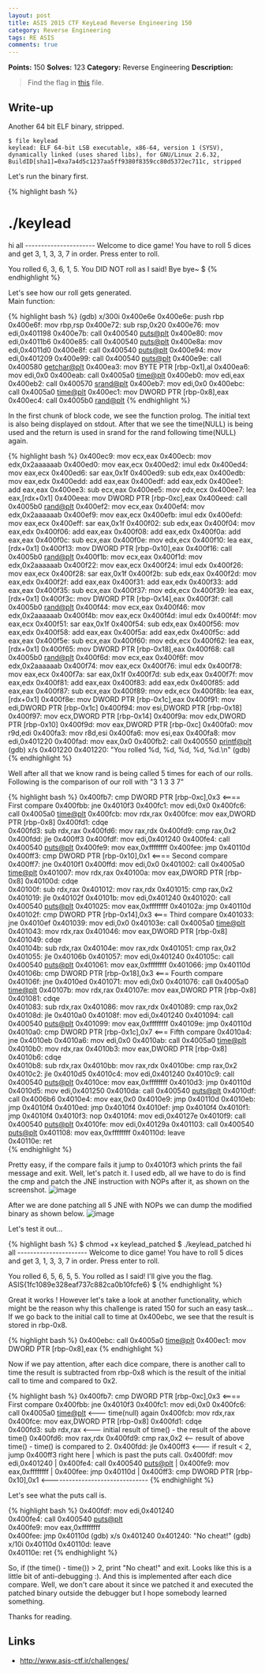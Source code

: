 ```yaml
---
layout: post
title: ASIS 2015 CTF KeyLead Reverse Engineering 150
category: Reverse Engineering
tags: RE ASIS
comments: true
---
```


**Points:** 150
**Solves:** 123
**Category:** Reverse Engineering
**Description:**

> Find the flag in [this]({{site.url}}/assets/keylead_068128f7cacc63375c9cbab8114e15da) file.

## Write-up

Another 64 bit ELF binary, stripped.

	$ file keylead
	keylead: ELF 64-bit LSB executable, x86-64, version 1 (SYSV), dynamically linked (uses shared libs), for GNU/Linux 2.6.32, BuildID[sha1]=0xa7a4d5c1237aa5ff9380f8359cc80d5372ec711c, stripped

Let's run the binary first.

{% highlight bash %}
# ./keylead 
hi all ----------------------
Welcome to dice game!
You have to roll 5 dices and get 3, 1, 3, 3, 7 in order.
Press enter to roll.

You rolled 6, 3, 6, 1, 5.
You DID NOT roll as I said!
Bye bye~
$
{% endhighlight %}

Let's see how our roll gets generated.  
Main function:

{% highlight bash %}
(gdb) x/300i 0x400e6e
   0x400e6e:	push   rbp
   0x400e6f:	mov    rbp,rsp
   0x400e72:	sub    rsp,0x20
   0x400e76:	mov    edi,0x401198
   0x400e7b:	call   0x400540 <puts@plt>
   0x400e80:	mov    edi,0x4011b6
   0x400e85:	call   0x400540 <puts@plt>
   0x400e8a:	mov    edi,0x4011d0
   0x400e8f:	call   0x400540 <puts@plt>
   0x400e94:	mov    edi,0x401209
   0x400e99:	call   0x400540 <puts@plt>
   0x400e9e:	call   0x400580 <getchar@plt>
   0x400ea3:	mov    BYTE PTR [rbp-0x1],al
   0x400ea6:	mov    edi,0x0
   0x400eab:	call   0x4005a0 <time@plt>
   0x400eb0:	mov    edi,eax
   0x400eb2:	call   0x400570 <srand@plt>
   0x400eb7:	mov    edi,0x0
   0x400ebc:	call   0x4005a0 <time@plt>
   0x400ec1:	mov    DWORD PTR [rbp-0x8],eax
   0x400ec4:	call   0x4005b0 <rand@plt>
{% endhighlight %}

In the first chunk of block code, we see the function prolog. The initial text is also being displayed on stdout.
After that we see the time(NULL) is being used and the return is used in srand for the rand following time(NULL) again.

{% highlight bash %}
   0x400ec9:	mov    ecx,eax
   0x400ecb:	mov    edx,0x2aaaaaab
   0x400ed0:	mov    eax,ecx
   0x400ed2:	imul   edx
   0x400ed4:	mov    eax,ecx
   0x400ed6:	sar    eax,0x1f
   0x400ed9:	sub    edx,eax
   0x400edb:	mov    eax,edx
   0x400edd:	add    eax,eax
   0x400edf:	add    eax,edx
   0x400ee1:	add    eax,eax
   0x400ee3:	sub    ecx,eax
   0x400ee5:	mov    edx,ecx
   0x400ee7:	lea    eax,[rdx+0x1]
   0x400eea:	mov    DWORD PTR [rbp-0xc],eax
   0x400eed:	call   0x4005b0 <rand@plt>
   0x400ef2:	mov    ecx,eax
   0x400ef4:	mov    edx,0x2aaaaaab
   0x400ef9:	mov    eax,ecx
   0x400efb:	imul   edx
   0x400efd:	mov    eax,ecx
   0x400eff:	sar    eax,0x1f
   0x400f02:	sub    edx,eax
   0x400f04:	mov    eax,edx
   0x400f06:	add    eax,eax
   0x400f08:	add    eax,edx
   0x400f0a:	add    eax,eax
   0x400f0c:	sub    ecx,eax
   0x400f0e:	mov    edx,ecx
   0x400f10:	lea    eax,[rdx+0x1]
   0x400f13:	mov    DWORD PTR [rbp-0x10],eax
   0x400f16:	call   0x4005b0 <rand@plt>
   0x400f1b:	mov    ecx,eax
   0x400f1d:	mov    edx,0x2aaaaaab
   0x400f22:	mov    eax,ecx
   0x400f24:	imul   edx
   0x400f26:	mov    eax,ecx
   0x400f28:	sar    eax,0x1f
   0x400f2b:	sub    edx,eax
   0x400f2d:	mov    eax,edx
   0x400f2f:	add    eax,eax
   0x400f31:	add    eax,edx
   0x400f33:	add    eax,eax
   0x400f35:	sub    ecx,eax
   0x400f37:	mov    edx,ecx
   0x400f39:	lea    eax,[rdx+0x1]
   0x400f3c:	mov    DWORD PTR [rbp-0x14],eax
   0x400f3f:	call   0x4005b0 <rand@plt>
   0x400f44:	mov    ecx,eax
   0x400f46:	mov    edx,0x2aaaaaab
   0x400f4b:	mov    eax,ecx
   0x400f4d:	imul   edx
   0x400f4f:	mov    eax,ecx
   0x400f51:	sar    eax,0x1f
   0x400f54:	sub    edx,eax
   0x400f56:	mov    eax,edx
   0x400f58:	add    eax,eax
   0x400f5a:	add    eax,edx
   0x400f5c:	add    eax,eax
   0x400f5e:	sub    ecx,eax
   0x400f60:	mov    edx,ecx
   0x400f62:	lea    eax,[rdx+0x1]
   0x400f65:	mov    DWORD PTR [rbp-0x18],eax
   0x400f68:	call   0x4005b0 <rand@plt>
   0x400f6d:	mov    ecx,eax
   0x400f6f:	mov    edx,0x2aaaaaab
   0x400f74:	mov    eax,ecx
   0x400f76:	imul   edx
   0x400f78:	mov    eax,ecx
   0x400f7a:	sar    eax,0x1f
   0x400f7d:	sub    edx,eax
   0x400f7f:	mov    eax,edx
   0x400f81:	add    eax,eax
   0x400f83:	add    eax,edx
   0x400f85:	add    eax,eax
   0x400f87:	sub    ecx,eax
   0x400f89:	mov    edx,ecx
   0x400f8b:	lea    eax,[rdx+0x1]
   0x400f8e:	mov    DWORD PTR [rbp-0x1c],eax
   0x400f91:	mov    edi,DWORD PTR [rbp-0x1c]
   0x400f94:	mov    esi,DWORD PTR [rbp-0x18]
   0x400f97:	mov    ecx,DWORD PTR [rbp-0x14]
   0x400f9a:	mov    edx,DWORD PTR [rbp-0x10]
   0x400f9d:	mov    eax,DWORD PTR [rbp-0xc]
   0x400fa0:	mov    r9d,edi
   0x400fa3:	mov    r8d,esi
   0x400fa6:	mov    esi,eax
   0x400fa8:	mov    edi,0x401220
   0x400fad:	mov    eax,0x0
   0x400fb2:	call   0x400550 <printf@plt>
(gdb) x/s 0x401220
0x401220:	 "You rolled %d, %d, %d, %d, %d.\n"
(gdb) 
{% endhighlight %}

Well after all that we know rand is being called 5 times for each of our rolls.
Following is the comparison of our roll with "3 1 3 3 7"

{% highlight bash %}
   0x400fb7:	cmp    DWORD PTR [rbp-0xc],0x3     <==== First compare
   0x400fbb:	jne    0x4010f3
   0x400fc1:	mov    edi,0x0
   0x400fc6:	call   0x4005a0 <time@plt>
   0x400fcb:	mov    rdx,rax
   0x400fce:	mov    eax,DWORD PTR [rbp-0x8]
   0x400fd1:	cdqe   
   0x400fd3:	sub    rdx,rax
   0x400fd6:	mov    rax,rdx
   0x400fd9:	cmp    rax,0x2
   0x400fdd:	jle    0x400ff3
   0x400fdf:	mov    edi,0x401240
   0x400fe4:	call   0x400540 <puts@plt>
   0x400fe9:	mov    eax,0xffffffff
   0x400fee:	jmp    0x40110d
   0x400ff3:	cmp    DWORD PTR [rbp-0x10],0x1  <==== Second compare
   0x400ff7:	jne    0x4010f1
   0x400ffd:	mov    edi,0x0
   0x401002:	call   0x4005a0 <time@plt>
   0x401007:	mov    rdx,rax
   0x40100a:	mov    eax,DWORD PTR [rbp-0x8]
   0x40100d:	cdqe   
   0x40100f:	sub    rdx,rax
   0x401012:	mov    rax,rdx
   0x401015:	cmp    rax,0x2
   0x401019:	jle    0x40102f
   0x40101b:	mov    edi,0x401240
   0x401020:	call   0x400540 <puts@plt>
   0x401025:	mov    eax,0xffffffff
   0x40102a:	jmp    0x40110d
   0x40102f:	cmp    DWORD PTR [rbp-0x14],0x3   <=== Third compare
   0x401033:	jne    0x4010ef
   0x401039:	mov    edi,0x0
   0x40103e:	call   0x4005a0 <time@plt>
   0x401043:	mov    rdx,rax
   0x401046:	mov    eax,DWORD PTR [rbp-0x8]
   0x401049:	cdqe   
   0x40104b:	sub    rdx,rax
   0x40104e:	mov    rax,rdx
   0x401051:	cmp    rax,0x2
   0x401055:	jle    0x40106b
   0x401057:	mov    edi,0x401240
   0x40105c:	call   0x400540 <puts@plt>
   0x401061:	mov    eax,0xffffffff
   0x401066:	jmp    0x40110d
   0x40106b:	cmp    DWORD PTR [rbp-0x18],0x3   <=== Fourth compare
   0x40106f:	jne    0x4010ed
   0x401071:	mov    edi,0x0
   0x401076:	call   0x4005a0 <time@plt>
   0x40107b:	mov    rdx,rax
   0x40107e:	mov    eax,DWORD PTR [rbp-0x8]
   0x401081:	cdqe   
   0x401083:	sub    rdx,rax
   0x401086:	mov    rax,rdx
   0x401089:	cmp    rax,0x2
   0x40108d:	jle    0x4010a0
   0x40108f:	mov    edi,0x401240
   0x401094:	call   0x400540 <puts@plt>
   0x401099:	mov    eax,0xffffffff
   0x40109e:	jmp    0x40110d
   0x4010a0:	cmp    DWORD PTR [rbp-0x1c],0x7   <=== Fifth compare
   0x4010a4:	jne    0x4010eb
   0x4010a6:	mov    edi,0x0
   0x4010ab:	call   0x4005a0 <time@plt>
   0x4010b0:	mov    rdx,rax
   0x4010b3:	mov    eax,DWORD PTR [rbp-0x8]
   0x4010b6:	cdqe   
   0x4010b8:	sub    rdx,rax
   0x4010bb:	mov    rax,rdx
   0x4010be:	cmp    rax,0x2
   0x4010c2:	jle    0x4010d5
   0x4010c4:	mov    edi,0x401240
   0x4010c9:	call   0x400540 <puts@plt>
   0x4010ce:	mov    eax,0xffffffff
   0x4010d3:	jmp    0x40110d
   0x4010d5:	mov    edi,0x401250
   0x4010da:	call   0x400540 <puts@plt>
   0x4010df:	call   0x4006b6
   0x4010e4:	mov    eax,0x0
   0x4010e9:	jmp    0x40110d
   0x4010eb:	jmp    0x4010f4
   0x4010ed:	jmp    0x4010f4
   0x4010ef:	jmp    0x4010f4
   0x4010f1:	jmp    0x4010f4
   0x4010f3:	nop
   0x4010f4:	mov    edi,0x40127e
   0x4010f9:	call   0x400540 <puts@plt>
   0x4010fe:	mov    edi,0x40129a
   0x401103:	call   0x400540 <puts@plt>
   0x401108:	mov    eax,0xffffffff
   0x40110d:	leave  
   0x40110e:	ret       
{% endhighlight %}

Pretty easy, if the compare fails it jump to 0x4010f3 which prints the fail message and exit.
Well, let's patch it. I used edb, all we have to do is find the cmp and patch the JNE instruction with NOPs after it, as shown on the screenshot.
![image]({{site.url}}/assets/ScreenShot20150512613.png)

After we are done patching all 5 JNE with NOPs we can dump the modified binary as shown below.
![image]({{site.url}}/assets/ScreenShot20150512616.png)

Let's test it out...

{% highlight bash %}
$ chmod +x keylead_patched
$ ./keylead_patched
hi all ----------------------
Welcome to dice game!
You have to roll 5 dices and get 3, 1, 3, 3, 7 in order.
Press enter to roll.

You rolled 6, 5, 6, 5, 5.
You rolled as I said! I'll give you the flag.
ASIS{1fc1089e328eaf737c882ca0b10fcfe6}
$
{% endhighlight %}

Great it works ! However let's take a look at another functionality, which might be the reason why this challenge is rated 150 for such an easy task...
If we go back to the initial call to time at 0x400ebc, we see that the result is stored in rbp-0x8.

{% highlight bash %}
   0x400ebc:	call   0x4005a0 <time@plt>
   0x400ec1:	mov    DWORD PTR [rbp-0x8],eax
{% endhighlight %}

Now if we pay attention, after each dice compare, there is another call to time the result is subtracted from rbp-0x8 which is the result of the initial call to time and compared to 0x2.

{% highlight bash %}
   0x400fb7:	cmp    DWORD PTR [rbp-0xc],0x3     <==== First compare
   0x400fbb:	jne    0x4010f3
   0x400fc1:	mov    edi,0x0
   0x400fc6:	call   0x4005a0 <time@plt>   <--- time(null) again
   0x400fcb:	mov    rdx,rax
   0x400fce:	mov    eax,DWORD PTR [rbp-0x8]
   0x400fd1:	cdqe   
   0x400fd3:	sub    rdx,rax   <--- initial result of time() - the result of the above time()
   0x400fd6:	mov    rax,rdx
   0x400fd9:	cmp    rax,0x2  <-- result of above time() - time() is compared to 2.
   0x400fdd:	jle    0x400ff3   <--- if result < 2, jump 0x400ff3 right here | which is past the puts call.
   0x400fdf:	mov    edi,0x401240                                            |
   0x400fe4:	call   0x400540 <puts@plt>                                     |
   0x400fe9:	mov    eax,0xffffffff                                          |
   0x400fee:	jmp    0x40110d                                                |
   0x400ff3:	cmp    DWORD PTR [rbp-0x10],0x1 <-------------------------------
{% endhighlight %}

Let's see what the puts call is.

{% highlight bash %}
   0x400fdf:	mov    edi,0x401240         
   0x400fe4:	call   0x400540 <puts@plt>  
   0x400fe9:	mov    eax,0xffffffff          
   0x400fee:	jmp    0x40110d
(gdb) x/s 0x401240
0x401240:	 "No cheat!"
(gdb) x/10i 0x40110d
   0x40110d:	leave  
   0x40110e:	ret
{% endhighlight %}

So, if (the time() - time()) > 2, print "No cheat!" and exit. Looks like this is a little bit of anti-debugging :).
And this is implemented after each dice compare. Well, we don't care about it since we patched it and executed the patched binary outside the debugger
but I hope somebody learned something.

Thanks for reading.

## Links

* <http://www.asis-ctf.ir/challenges/>

